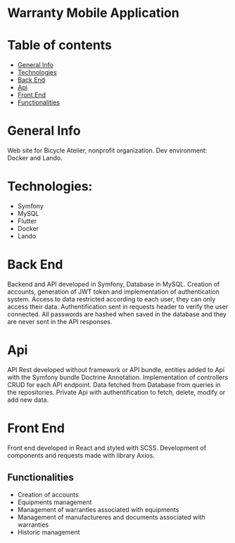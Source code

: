 # Warranty Mobile Application

# Table of contents
* [General Info](#general-info)
* [Technologies](#technologies)
* [Back End](#back-end)
* [Api](#api)
* [Front End](#front-end)
* [Functionalities](#functionalities)

# General Info
Web site for Bicycle Atelier, nonprofit organization. Dev environment: Docker and Lando.

# Technologies:
* Symfony
* MySQL
* Flutter
* Docker
* Lando

# Back End
Backend and API developed in Symfony, Database in MySQL.
Creation of accounts, generation of JWT token and implementation of authentication system.
Access to data restricted according to each user, they can only access their data. Authentification sent in requests header to verify the user connected.
All passwords are hashed when saved in the database and they are never sent in the API responses.

# Api
API Rest developed without framework or API bundle, entities added to Api with the Symfony bundle Doctrine Annotation. 
Implementation of controllers CRUD for each API endpoint. Data fetched from Database from queries in the repositories.
Private Api with authentification to fetch, delete, modify or add new data. 

# Front End
Front end developed in React and styled with SCSS. Development of components and requests made with library Axios.

## Functionalities 
* Creation of accounts
* Equipments management
* Management of warranties associated with equipments 
* Management of manufactureres and documents associated with warranties
* Historic management
 
